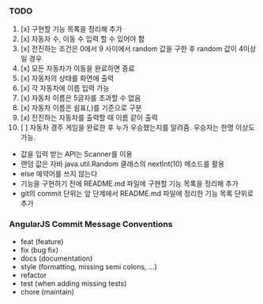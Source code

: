 ### TODO

1. [x] 구현할 기능 목록을 정리해 추가
2. [x] 자동자 수, 이동 수 입력 할 수 있어야 함
3. [x] 전진하는 조건은 0에서 9 사이에서 random 값을 구한 후 random 값이 4이상일 경우
4. [x] 모든 자동차가 이동을 완료하면 종료
5. [x] 자동차의 상태를 화면에 출력
6. [x] 각 자동차에 이름 입력 가능
7. [x] 자동차 이름은 5글자를 초과할 수 없음
9. [x] 자동차 이름은 쉼표(,)를 기준으로 구분
8. [x] 전진하는 자동차를 출력할 때 이름 같이 출력
10. [ ] 자동차 경주 게임을 완료한 후 누가 우승했는지를 알려줌. 우승자는 한명 이상도 가능.

- 값을 입력 받는 API는 Scanner를 이용
- 랜덤 값은 자바 java.util.Random 클래스의 nextInt(10) 메소드를 활용
- else 예약어를 쓰지 않는다
- 기능을 구현하기 전에 README.md 파일에 구현할 기능 목록을 정리해 추가
- git의 commit 단위는 앞 단계에서 README.md 파일에 정리한 기능 목록 단위로 추가

### AngularJS Commit Message Conventions

* feat (feature)
* fix (bug fix)
* docs (documentation)
* style (formatting, missing semi colons, …)
* refactor
* test (when adding missing tests)
* chore (maintain)
